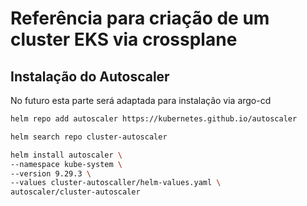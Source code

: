 # Referência para criação de um cluster EKS via crossplane


## Instalação do Autoscaler

No futuro esta parte será adaptada para instalação via argo-cd

```bash
helm repo add autoscaler https://kubernetes.github.io/autoscaler

helm search repo cluster-autoscaler

```

```bash
helm install autoscaler \
--namespace kube-system \
--version 9.29.3 \
--values cluster-autoscaller/helm-values.yaml \
autoscaler/cluster-autoscaler

```